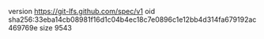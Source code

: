 version https://git-lfs.github.com/spec/v1
oid sha256:33eba14cb08981f16d1c04b4ec18c7e0896c1e12bb4d314fa679192ac469769e
size 9543
